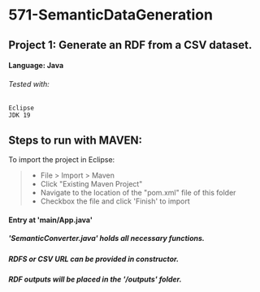 # 571-SemanticDataGeneration
## Project 1: Generate an RDF from a CSV dataset.
#### **Language: Java**
###### Tested with:
```Eclipse```  
```JDK 19``` 

## **Steps to run with MAVEN:**
To import the project in Eclipse:
> - File > Import > Maven
> - Click "Existing Maven Project"
> - Navigate to the location of the "pom.xml" file of this folder
> - Checkbox the file and click 'Finish' to import

#### Entry at 'main/App.java'
##### 'SemanticConverter.java' holds all necessary functions.  
##### RDFS or CSV URL can be provided in constructor.  
##### RDF outputs will be placed in the '/outputs' folder.


